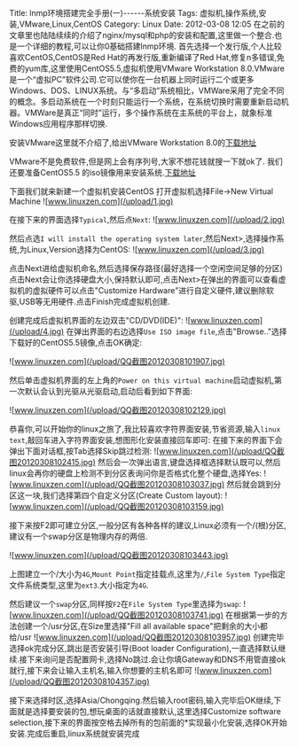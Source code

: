Title: lnmp环境搭建完全手册(一)------系统安装
Tags: 虚拟机,操作系统,安装,VMware,Linux,CentOS
Category: Linux
Date: 2012-03-08 12:05
在之前的文章里也陆陆续续的介绍了nginx/mysql和php的安装和配置,这里做一个整合.也是一个详细的教程,可以让你0基础搭建lnmp环境.
首先选择一个发行版,个人比较喜欢CentOS,CentOS是Red Hat的再发行版,重新编译了Red Hat,修复n多错误,免费的yum库,这里使用CentOS5.5,虚拟机使用VMware Workstation 8.0.VMware是一个“虚拟PC”软件公司.它可以使你在一台机器上同时运行二个或更多Windows、DOS、LINUX系统。与“多启动”系统相比，VMWare采用了完全不同的概念。多启动系统在一个时刻只能运行一个系统，在系统切换时需要重新启动机器。VMWare是真正“同时”运行，多个操作系统在主系统的平台上，就象标准Windows应用程序那样切换.

安装VMware这里就不介绍了,给出VMware Workstation 8.0的[下载地址](http://www.vmware.com/downloads/downloadBinary.do?downloadGroup=WKST-802-WIN&amp;vmware=downloadBinary&amp;file=VMware-workstation-full-8.0.2-591240.exe&amp;pot=1&amp;code=VMware-workstation-full-8.0.2-591240.exe&amp;hashKey=5d70214cc3ce52f8154f38b7cd52efbe&amp;tranId=70310191&amp;downloadURL")

VMware不是免费软件,但是网上会有序列号,大家不想花钱就搜一下就ok了.
我们还要准备CentOS5.5 的iso镜像用来安装系统.[下载地址]("http://download.chinaunix.net/down.php?id=31679&amp;ResourceID=12271&amp;site=6)

下面我们就来新建一个虚拟机安装CentOS
打开虚拟机选择File-&gt;New Virtual Machine
![www.linuxzen.com](/upload/1.jpg)

在接下来的界面选择`Typical`,然后点`Next`:
![www.linuxzen.com](/upload/2.jpg)

然后点选`I will install the operating system later`,然后Next&gt;,选择操作系统,为Linux,Version选择为CentOS:
![www.linuxzen.com](/upload/3.jpg)

点击Next进给虚拟机命名,然后选择保存路径(最好选择一个空闲空间足够的分区)点击Next会让你选择硬盘大小,保持默认即可,点击Next&gt;在弹出的界面可以查看虚拟机的虚拟硬件可以点击"Customize Hardware"进行自定义硬件,建议删除软驱,USB等无用硬件.点击Finish完成虚拟机创建.

创建完成后虚拟机界面的左边双击"CD/DVD(IDE)":
![www.linuxzen.com](/upload/4.jpg)
在弹出界面的右边选择`Use ISO image file`,点击"Browse.."选择下载好的CentOS5.5镜像,点击OK确定:

![www.linuxzen.com](/upload/QQ截图20120308101907.jpg)

然后单击虚拟机界面的左上角的`Power on this virtual machine`启动虚拟机,第一次默认会认到光驱从光驱启动,启动后看到如下界面:

![www.linuxzen.com](/upload/QQ截图20120308102129.jpg)

恭喜你,可以开始你的linux之旅了,我比较喜欢字符界面安装,节省资源,输入`linux text`,敲回车进入字符界面安装,想图形化安装直接回车即可:
在接下来的界面下会弹出下面对话框,按Tab选择Skip跳过检测:
![www.linuxzen.com](/upload/QQ截图20120308102415.jpg)
然后会一次弹出语言,键盘选择框选择默认既可以,然后linux会再你的硬盘上检测不到分区表询问你是否格式化整个硬盘,选择Yes:
![www.linuxzen.com](/upload/QQ截图20120308103037.jpg)
然后就会跳到分区这一块,我们选择第四个自定义分区(Create Custom layout):
![www.linuxzen.com](/upload/QQ截图20120308103159.jpg)

接下来按F2即可建立分区,一般分区有各种各样的建议,Linux必须有一个/(根)分区,建议有一个swap分区是物理内存的两倍.

![www.linuxzen.com](/upload/QQ截图20120308103443.jpg)

上图建立一个/大小为`4G`,`Mount Point`指定挂载点,这里为`/`,`File System Type`指定文件系统类型,这里为`ext3`.大小指定为`4G`.

然后建议一个`swap`分区,同样按`F2`在`File System Type`里选择为`swap`:
![www.linuxzen.com](/upload/QQ截图20120308103741.jpg)
在根据第一步的方法创建一个/usr分区,在Size里选择"Fill all available space"把剩余的大小都给/usr
![www.linuxzen.com](/upload/QQ截图20120308103957.jpg)
创建完毕选择ok完成分区,跳出是否安装引导(Boot loader Configuration),一直选择默认继续.接下来询问是否配置网卡,选择No跳过.会让你填Gateway和DNS不用管直接ok就行,接下来会让输入主机名,输入你想要的主机名即可
![www.linuxzen.com](/upload/QQ截图20120308104357.jpg)

接下来选择时区,选择Asia/Chongqing.然后输入root密码,输入完毕后OK继续,下面就是选择要安装的包,想玩桌面的话就直接默认,这里选择Customize software selection,接下来的界面按空格去掉所有的包前面的*实现最小化安装,选择OK开始安装.完成后重启,linux系统就安装完成
